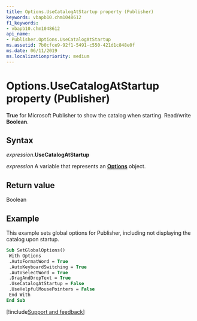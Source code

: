 ```yaml
---
title: Options.UseCatalogAtStartup property (Publisher)
keywords: vbapb10.chm1048612
f1_keywords:
- vbapb10.chm1048612
api_name:
- Publisher.Options.UseCatalogAtStartup
ms.assetid: 7b0cfce9-92f1-5491-c550-421d1c848e0f
ms.date: 06/11/2019
ms.localizationpriority: medium
---
```



# Options.UseCatalogAtStartup property (Publisher)

**True** for Microsoft Publisher to show the catalog when starting. Read/write **Boolean**.


## Syntax

_expression_.**UseCatalogAtStartup**

_expression_ A variable that represents an **[Options](Publisher.Options.md)** object.


## Return value

Boolean


## Example

This example sets global options for Publisher, including not displaying the catalog upon startup.

```vb
Sub SetGlobalOptions() 
 With Options 
 .AutoFormatWord = True 
 .AutoKeyboardSwitching = True 
 .AutoSelectWord = True 
 .DragAndDropText = True 
 .UseCatalogAtStartup = False 
 .UseHelpfulMousePointers = False 
 End With 
End Sub
```

[!include[Support and feedback](~/includes/feedback-boilerplate.md)]
